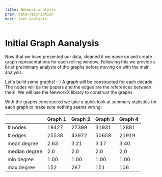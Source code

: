 ```yaml
---
title: Network analysis
prev: data-description
next: text-analysis
---
```


# Initial Graph Aanalysis
Now that we have presented our data, cleaned it we move on and create graph representations for each rolling window. Following this we provide a brief preliminary analysis of the graphs before moving on with the main analysis.

Let's build some graphs! :-) A graph will be constructed for each decade. The nodes will be the papers and the edges are the references between them. We will use the NetworkX library to construct the graphs.

With the graphs constructed we take a quick look at summary statistics for each graph to make sure nothing seems wrong:

|      | Graph 1  | Graph 2  |  Graph 3 |  Graph 4 |
|---|---|---|---|---|
| # nodes | 19427 | 27399 | 31931 | 12881 |
| # edges | 25538 | 43972 | 50658 | 21919 |
| mean degree | 2.63 | 3.21 | 3.17 | 3.40 |
| median degree | 2.0 | 2.0 | 2.0 | 2.0 |
| min degree | 1.00 | 1.00 | 1.00 | 1.00 |
| max degree | 152 | 287 | 151 | 106 |




